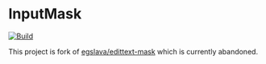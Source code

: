 # InputMask 
[![Build](https://api.travis-ci.com/yamin8000/InputMask.svg?branch=master)](https://travis-ci.com/github/yamin8000/InputMask)

This project is fork of [egslava/edittext-mask](https://github.com/egslava/edittext-mask) which is currently abandoned.
